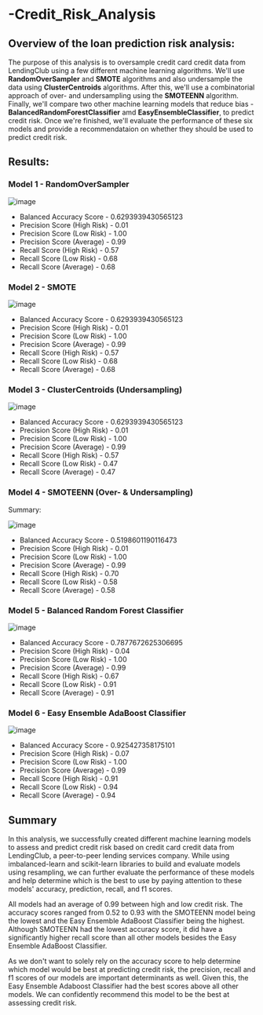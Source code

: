 # -Credit_Risk_Analysis

## Overview of the loan prediction risk analysis:
The purpose of this analysis is to oversample credit card credit data from LendingClub using a few different machine learning algorithms. We'll use **RandomOverSampler** and **SMOTE** algorithms and also undersample the data using **ClusterCentroids** algorithms. After this, we'll use a combinatorial approach of over- and undersampling using the **SMOTEENN** algorithm. Finally, we'll compare two other machine learning models that reduce bias - **BalancedRandomForestClassifier** amd **EasyEnsembleClassifier**, to predict credit risk. Once we're finished, we'll evaluate the performance of these six models and provide a recommendataion on whether they should be used to predict credit risk.

## Results:

### Model 1 - RandomOverSampler

![image](https://user-images.githubusercontent.com/89496798/153797531-e131c035-94ac-42eb-a77c-aaba05a69d2e.png)

- Balanced Accuracy Score - 0.6293939430565123
- Precision Score (High Risk) - 0.01
- Precision Score (Low Risk) - 1.00
- Precision Score (Average) - 0.99
- Recall Score (High Risk) - 0.57
- Recall Score (Low Risk) - 0.68
- Recall Score (Average) - 0.68

### Model 2 - SMOTE

![image](https://user-images.githubusercontent.com/89496798/153797858-71e67c5e-7336-4524-b909-ad9f662301a9.png)

- Balanced Accuracy Score - 0.6293939430565123
- Precision Score (High Risk) - 0.01
- Precision Score (Low Risk) - 1.00
- Precision Score (Average) - 0.99
- Recall Score (High Risk) - 0.57
- Recall Score (Low Risk) - 0.68
- Recall Score (Average) - 0.68

### Model 3 - ClusterCentroids (Undersampling)

![image](https://user-images.githubusercontent.com/89496798/153797990-b4a88035-2489-47ee-8499-c09e06312286.png)

- Balanced Accuracy Score - 0.6293939430565123
- Precision Score (High Risk) - 0.01
- Precision Score (Low Risk) - 1.00
- Precision Score (Average) - 0.99
- Recall Score (High Risk) - 0.57
- Recall Score (Low Risk) - 0.47
- Recall Score (Average) - 0.47

### Model 4 - SMOTEENN (Over- & Undersampling)

Summary:

![image](https://user-images.githubusercontent.com/89496798/153798075-318d9bcd-548c-4d2c-9561-fc5d67a88e1f.png)

- Balanced Accuracy Score - 0.5198601190116473
- Precision Score (High Risk) - 0.01
- Precision Score (Low Risk) - 1.00
- Precision Score (Average) - 0.99
- Recall Score (High Risk) - 0.70
- Recall Score (Low Risk) - 0.58
- Recall Score (Average) - 0.58

### Model 5 - Balanced Random Forest Classifier

![image](https://user-images.githubusercontent.com/89496798/153798169-ebeb59ec-35c4-4720-9f22-26eb42eba9ab.png)

- Balanced Accuracy Score - 0.7877672625306695
- Precision Score (High Risk) - 0.04
- Precision Score (Low Risk) - 1.00
- Precision Score (Average) - 0.99
- Recall Score (High Risk) - 0.67
- Recall Score (Low Risk) - 0.91
- Recall Score (Average) - 0.91

### Model 6 - Easy Ensemble AdaBoost Classifier

![image](https://user-images.githubusercontent.com/89496798/153798261-48077cc6-5417-41e4-9d5c-6f5bbd613492.png)

- Balanced Accuracy Score - 0.925427358175101
- Precision Score (High Risk) - 0.07
- Precision Score (Low Risk) - 1.00
- Precision Score (Average) - 0.99
- Recall Score (High Risk) - 0.91
- Recall Score (Low Risk) - 0.94
- Recall Score (Average) - 0.94

## Summary

In this analysis, we successfully created different machine learning models to assess and predict credit risk based on credit card credit data from LendingClub, a peer-to-peer lending services company. While using imbalanced-learn and scikit-learn libraries to build and evaluate models using resampling, we can further evaluate the performance of these models and help determine which is the best to use by paying attention to these models' accuracy, prediction, recall, and f1 scores. 

All models had an average of 0.99 between high and low credit risk. The accuracy scores ranged from 0.52 to 0.93 with the SMOTEENN model being the lowest and the Easy Ensemble AdaBoost Classifier being the highest. Although SMOTEENN had the lowest accuracy score, it did have a significantly higher recall score than all other models besides the Easy Ensemble AdaBoost Classifier. 

As we don't want to solely rely on the accuracy score to help determine which model would be best at predicting credit risk, the  precision, recall and f1 scores of our models are important determinants as well. Given this, the Easy Ensemble Adaboost Classifier had the best scores above all other models. We can confidently recommend this model to be the best at assessing credit risk.
